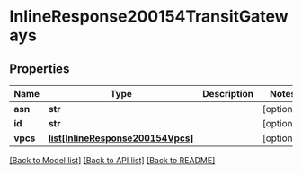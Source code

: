 # InlineResponse200154TransitGateways

## Properties
Name | Type | Description | Notes
------------ | ------------- | ------------- | -------------
**asn** | **str** |  | [optional] 
**id** | **str** |  | [optional] 
**vpcs** | [**list[InlineResponse200154Vpcs]**](InlineResponse200154Vpcs.md) |  | [optional] 

[[Back to Model list]](../README.md#documentation-for-models) [[Back to API list]](../README.md#documentation-for-api-endpoints) [[Back to README]](../README.md)

